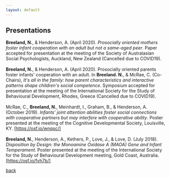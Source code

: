 ```yaml
---
layout: default
---
```


## Presentations

**Breeland, N.**, & Henderson, A. (April 2020). *Prosocially oriented mothers foster infant cooperation with an adult but not a same-aged peer*. Paper accepted for presentation at the meeting of the Society of Australasian Social Psychologists, Auckland, New Zealand (Cancelled due to COVID19).
<br>
<br>
**Breeland, N.**, & Henderson, A. (April 2020). Prosocially oriented parents foster infants' cooperation with an adult. In **Breeland. N.**, & McRae, C. (Co-Chairs), *It's all in the family: how parent characteristics and interactive patterns shape children's social competence*. Symposium accepted for presentation at the meeting of the International Society for the Study of Behavioural Development, Rhodes, Greece (Cancelled due to COVID19).
<br>
<br>
McRae, C., **Breeland, N.**, Meinhardt, I., Graham, B., & Henderson, A. (October 2019). *Infants’ joint attention  abilities foster social connections with cooperative partners but may interfere with cooperative ability*. Poster presented at the meeting of the Cognitive Developmental Society, Louisville, KY. [https://osf.io/wnqsc/]
<br>
<br>
**Breeland, N.**, Henderson, A., Kethers, P., Love, J., & Love, D. (July 2018). *Disposition by Design: the Monoamine Oxidase A (MAOA) Gene and Infant Temperament*. Poster presented at the meeting of the International Society for the Study of Behavioural Development meeting, Gold Coast, Australia. [https://osf.io/fvh7b/]

[back](./)
